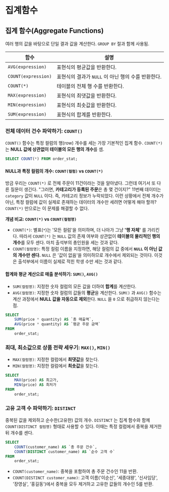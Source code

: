 # 집계함수

## 집계 함수(Aggregate Functions)

여러 행의 값을 바탕으로 단일 결과 값을 계산한다. `GROUP BY` 절과 함께 사용됨.

| 함수                  | 설명                               |
| ------------------- | -------------------------------- |
| `AVG(expression)`   | 표현식의 평균값을 반환한다.                  |
| `COUNT(expression)` | 표현식의 결과가 `NULL` 이 아닌 행의 수를 반환한다. |
| `COUNT(*)`          | 테이블의 전체 행 수를 반환한다.               |
| `MAX(expression)`   | 표현식의 최댓값을 반환한다.                  |
| `MIN(expression)`   | 표현식의 최솟값을 반환한다.                  |
| `SUM(expression)`   | 표현식의 합계를 반환한다.                   |

### 전체 데이터 건수 파악하기: `COUNT()`

`COUNT()` 함수는 특정 컬럼의 행(row) 개수를 세는 가장 기본적인 집계 함수. `COUNT(*)` 는 **NULL 값에 상관없이 테이블의 모든 행의 개수**를 셈.

```sql
SELECT COUNT(*) FROM order_stat;
```

#### NULL과 특정 컬럼의 개수: `COUNT(컬럼)` vs `COUNT(*)`

방금 우리는 `COUNT(*)` 로 전체 주문이 11건이라는 것을 알아냈다. 그런데 여기서 또 다른 질문이 생긴다. "그러면, **카테고리가 등록된 주문**은 총 몇 건이지?"
11번째 데이터는 `category` 값이 `NULL` 이다. 즉, 카테고리 정보가 누락되었다. 이런 상황에서 전체 개수가 아닌, 특정 컬럼에 값이 실제로 존재하는 데이터의 개수만 세려면 어떻게 해야 할까? `COUNT(*)` 만으로는 이 문제를 해결할 수 없다.

**개념 비교: `COUNT(*)` vs `COUNT(컬럼명)`**

- `COUNT(*)`: 별표(`*`)는 '모든 컬럼'을 의미하며, 더 나아가 그냥 **'행 자체'** 를 가리킨다. 따라서 `COUNT(*)` 는 `NULL` 값의 존재 여부와 상관없이 **테이블의 물리적인 행의 개수**를 모두 센다. 마치 출석부의 총인원을 세는 것과 같다.
- `COUNT(컬럼명)`: 특정 컬럼 이름을 지정하면, 해당 컬럼의 값 중에서 **`NULL` 이 아닌 값의 개수만 센다.** `NULL` 은 '값이 없음'을 의미하므로 개수에서 제외되는 것이다. 이것은 출석부에서 이름이 실제로 적힌 학생 수만 세는 것과 같다.

#### 합계와 평균 계산으로 매출 분석하기: `SUM()`, `AVG()`

- `SUM(컬럼명)`: 지정한 숫자 컬럼의 모든 값을 더하여 **합계**를 계산한다.
- `AVG(컬럼명)`: 지정한 숫자 컬럼의 값들의 **평균**을 계산한다.
`SUM()` 과 `AVG()` 함수는 계산 과정에서 **NULL 값을 자동으로 제외**한다. `NULL` 을 `0` 으로 취급하지 않는다는 점.

```sql
SELECT
	SUM(price * quantity) AS `총 매출액`,
	AVG(price * quantity) AS `평균 주문 금액`
FROM
	order_stat;
```

### **최대**, **최소값으로** **상품** **전략** **세우기**: `MAX()`, `MIN()`

- `MAX(컬럼명)`: 지정한 컬럼에서 **최댓값**을 찾는다.
- `MIN(컬럼명)`: 지정한 컬럼에서 **최솟값**을 찾는다.

```sql
SELECT
	MAX(price) AS 최고가,
	MIN(price) AS 최저가
FROM
	order_stat;
```

### **고유** **고객** **수** **파악하기**: `DISTINCT`

중복된 값을 제외하고 순수한(고유한) 값의 개수.
`DISTINCT` 는 집계 함수와 함께 `COUNT(DISTINCT 컬럼명)` 형태로 사용할 수 있다. 이때는 특정 컬럼에서 중복을 제거한 뒤 개수를 센다.

```sql
SELECT
	COUNT(customer_name) AS `총 주문 건수`,
	COUNT(DISTINCT customer_name) AS `순수 고객 수`
FROM
	order_stat;
```

- `COUNT(customer_name)`: 중복을 포함하여 총 주문 건수인 11을 반환.
- `COUNT(DISTINCT customer_name)`: 고객 이름('이순신', '세종대왕', '신사임당', '장영실', '홍길동')에서 중복을 모두 제거하고 고유한 값들의 개수인 5를 반환.
